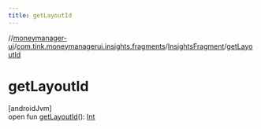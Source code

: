 ```yaml
---
title: getLayoutId
---
```

//[moneymanager-ui](../../../index.html)/[com.tink.moneymanagerui.insights.fragments](../index.html)/[InsightsFragment](index.html)/[getLayoutId](get-layout-id.html)



# getLayoutId



[androidJvm]\
open fun [getLayoutId](get-layout-id.html)(): [Int](https://kotlinlang.org/api/latest/jvm/stdlib/kotlin/-int/index.html)




